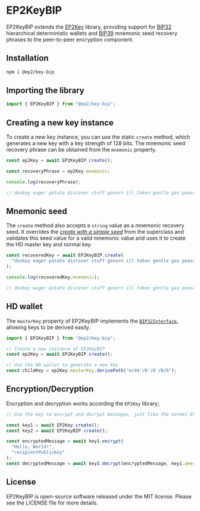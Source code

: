 # EP2KeyBIP

EP2KeyBIP extends the [EP2Key](../packages/key) library, providing support for [BIP32](https://github.com/bitcoinjs/bip32) hierarchical deterministic wallets and [BIP39](https://github.com/bitcoinjs/bip39) mnemonic seed recovery phrases to the peer-to-peer encryption component.

## Installation

```bash
npm i @ep2/key-bip
```

## Importing the library

```javascript
import { EP2KeyBIP } from "@ep2/key-bip";
```

## Creating a new key instance

To create a new key instance, you can use the static `create` method, which generates a new key with a key strength of 128 bits. The mnemonic seed recovery phrase can be obtained from the `mnemonic` property.

```typescript
const ep2Key = await EP2KeyBIP.create();

const recoveryPhrase = ep2Key.mnemonic;

console.log(recoveryPhrase);

// donkey eager potato discover stuff govern ill token gentle gas peasant orient
```

## Mnemonic seed

The `create` method also accepts a `string` value as a mnemonic recovery seed. It overrides the [_create with a simple seed_](../packages/key) from the superclass and validates this seed value for a valid mnemonic value and uses it to create the HD master key and normal key.

```typescript
const recoveredKey = await EP2KeyBIP.create(
  "donkey eager potato discover stuff govern ill token gentle gas peasant orient"
);

console.log(recoveredKey.mnemonic);

// donkey eager potato discover stuff govern ill token gentle gas peasant orient
```

## HD wallet

The `masterKey` property of EP2KeyBIP implements the [`BIP32Interface`](https://github.com/bitcoinjs/bip32#example), allowing keys to be derived easily.

```typescript
import { EP2KeyBIP } from "@ep2/key-bip";

// Create a new instance of EP2KeyBIP
const ep2Key = await EP2KeyBIP.create();

// Use the HD wallet to generate a new key
const childKey = ep2Key.masterKey.derivePath("m/44'/0'/0'/0/0");
```

## Encryption/Decryption

Encryption and decryption works according the `EP2Key` library;

```typescript
// Use the key to encrypt and decrypt messages, just like the normal EP2Key

const key1 = await EP2Key.create();
const key2 = await EP2KeyBIP.create();

const encryptedMessage = await key1.encrypt(
  "Hello, World!",
  "recipientPublicKey"
);
const decryptedMessage = await key2.decrypt(encryptedMessage, key1.peerId);
```

## License

EP2KeyBIP is open-source software released under the MIT license. Please see the LICENSE file for more details.
